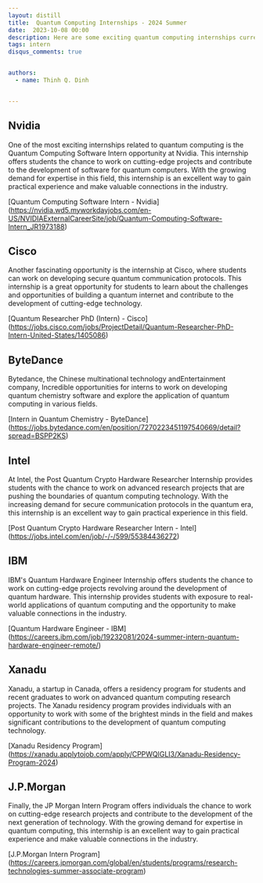 ```yaml
---
layout: distill
title:  Quantum Computing Internships - 2024 Summer
date:  2023-10-08 00:00
description: Here are some exciting quantum computing internships currently available for students and recent graduates from Nvidia, Cisco, IBM and so on.
tags: intern
disqus_comments: true


authors:
  - name: Thinh Q. Dinh


---
```

## Nvidia

One of the most exciting internships related to quantum computing is the Quantum Computing Software Intern opportunity at Nvidia. This internship offers students the chance to work on cutting-edge projects and contribute to the development of software for quantum computers. With the growing demand for expertise in this field, this internship is an excellent way to gain practical experience and make valuable connections in the industry.

[Quantum Computing Software Intern - Nvidia]
(https://nvidia.wd5.myworkdayjobs.com/en-US/NVIDIAExternalCareerSite/job/Quantum-Computing-Software-Intern_JR1973188)

## Cisco

Another fascinating opportunity is the internship at Cisco, where students can work on developing secure quantum communication protocols. This internship is a great opportunity for students to learn about the challenges and opportunities of building a quantum internet and contribute to the development of cutting-edge technology.

[Quantum Researcher PhD (Intern) - Cisco]
(https://jobs.cisco.com/jobs/ProjectDetail/Quantum-Researcher-PhD-Intern-United-States/1405086)

## ByteDance

Bytedance, the Chinese multinational technology andEntertainment company, Incredible opportunities for interns to work on developing quantum chemistry software and explore the application of quantum computing in various fields.

[Intern in Quantum Chemistry - ByteDance]
(https://jobs.bytedance.com/en/position/7270223451197540669/detail?spread=BSPP2KS)

## Intel

At Intel, the Post Quantum Crypto Hardware Researcher Internship provides students with the chance to work on advanced research projects that are pushing the boundaries of quantum computing technology. With the increasing demand for secure communication protocols in the quantum era, this internship is an excellent way to gain practical experience in this field.

[Post Quantum Crypto Hardware Researcher Intern - Intel]
(https://jobs.intel.com/en/job/-/-/599/55384436272)

## IBM

IBM's Quantum Hardware Engineer Internship offers students the chance to work on cutting-edge projects revolving around the development of quantum hardware. This internship provides students with exposure to real-world applications of quantum computing and the opportunity to make valuable connections in the industry.

[Quantum Hardware Engineer - IBM]
(https://careers.ibm.com/job/19232081/2024-summer-intern-quantum-hardware-engineer-remote/)

## Xanadu

Xanadu, a startup in Canada, offers a residency program for students and recent graduates to work on advanced quantum computing research projects. The Xanadu residency program provides individuals with an opportunity to work with some of the brightest minds in the field and makes significant contributions to the development of quantum computing technology.

[Xanadu Residency Program]
(https://xanadu.applytojob.com/apply/CPPWQlGLI3/Xanadu-Residency-Program-2024)

## J.P.Morgan

Finally, the JP Morgan Intern Program offers individuals the chance to work on cutting-edge research projects and contribute to the development of the next generation of technology. With the growing demand for expertise in quantum computing, this internship is an excellent way to gain practical experience and make valuable connections in the industry.

[J.P.Morgan Intern Program]
(https://careers.jpmorgan.com/global/en/students/programs/research-technologies-summer-associate-program)